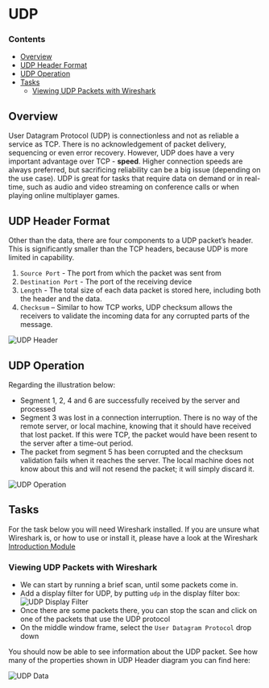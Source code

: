 # UDP
<!--TOC_START-->
### Contents
- [Overview](#overview)
- [UDP Header Format](#udp-header-format)
- [UDP Operation](#udp-operation)
- [Tasks](#tasks)
	- [Viewing UDP Packets with Wireshark](#viewing-udp-packets-with-wireshark)

<!--TOC_END-->
## Overview
User Datagram Protocol (UDP) is connectionless and not as reliable a service as TCP. There is no acknowledgement of packet delivery, sequencing or even error recovery.
However, UDP does have a very important advantage over TCP - **speed**.
Higher connection speeds are always preferred, but sacrificing reliability can be a big issue (depending on the use case).
UDP is great for tasks that require data on demand or in real-time, such as audio and video streaming on conference calls or when playing online multiplayer games.

## UDP Header Format
Other than the data, there are four components to a UDP packet’s header. This is significantly smaller than the TCP headers, because UDP is more limited in capability.

1. `Source Port` - The port from which the packet was sent from
2. `Destination Port` - The port of the receiving device
3. `Length` - The total size of each data packet is stored here, including both the header and the
data.
4. `Checksum` – Similar to how TCP works, UDP checksum allows the receivers to validate
the incoming data for any corrupted parts of the message. 

![UDP Header](https://lh3.googleusercontent.com/g8GbrocvKB53cwpqiWtSqxgnmkdiUJMQOLsfd4gxkTf2Qq82nASrHXe2oTtMa_MVmzuuH33K0F8T7cNDunhBHnGKQQhmir5LyacyCWpPEQA63kZrPMSpYYKc4Ch_g_oMbpAqzXxv6iivDz7L0S64gP7cHyGCVndcpHtHie4hjGYhePBTtVr9SJ14w7eRB8tirtFFbOBRMuocYiUB-42wnNP3rOq6nUnqGwolgM5Sf9-P0YQfX7HipbyOcDcXTX42TKnvHrdnpHVndv6YIByhNKpRM-opAKrTbrbtfl6sEzlg5Ip-rZB-8QCf755dn-L2g1tYmvKoJHic_fs6ZOSj2K0Il3ybk5k-b5DhsfrQ1EOD3XJv8kCL-E4i1IriAIchgB_ZMM5EFBizbcE1FyZ4RLRnHJtVzLf7vuBzr9RMGi9W22vsm6ad_6K1-P1Z3WokXc4-a2nPyHvf_Fis9vldJ9WsdJeiKc-OBS2D7yk-rdQuwp_XRm_2uRae1_HET7RRcHjq9N45EOtA87OPJGVvXbPQkuLwtJCE4Alm3Fyec4zNzfDoVS4XVGwi1b9UkS33exSPOmTWnXhBB0kzwLJDSj83g6wRWuoE4LtmCXxbhBx-srU3XFCGdVRfTaJ7BU4aar20lkjIgqNgCfS-7c2nKS7pUBEixcdIfbIb8e8lUE08XS3vmDtT89tmfp5-dPNsEwqpYh73yFRNieu33IiXQifD50QDXX5uRVoWyrtZMMK1XYAE=w1084-h341-no)

## UDP Operation
Regarding the illustration below:

- Segment 1, 2, 4 and 6 are successfully received by the server and processed
- Segment 3 was lost in a connection interruption. There is no way of the remote server, or local machine, knowing that it should have received that lost packet. If this were TCP, the packet would have been resent to the server after a time-out period.
- The packet from segment 5 has been corrupted and the checksum validation fails when it reaches the server. The local machine does not know about this and will not resend the packet; it will simply discard it.

![UDP Operation](https://lh3.googleusercontent.com/kskI1eWHh67F2Nbh1raZeNNllsbIPdl9bh6bqC9_XKkRx3VHkE34ToBYZNsEjtlrfRog7vXYhrrJ5JEkDdfgEbgvp4V95F7f1PbbO3rxAiF8SC-d0zfv27lu5WJ-KGk-wQrDdXPiv9paqM5pnvONDSfOlwfmWSOzEdLJRx4vsG9oyQ6kxu3tEbhEy4ktU4DtGfhvohTSMx5hpVab4tP618_eacN8ji-8PpD3A6BIXIfZruxAus8prZyak0aTeChW2KeLoVL35PzH3_NRiH0d23ZrOaT-eZF7yD5Rf8pqyP4C4UAJRLP_HTu-a8z13NRSOaMezE7bB42GMImQA2GOnrjOvXaNhJEzAMuouVTg98NxFLJc4-0o-RkHjf1yqpDjVFahC6-lx7jxYhu_OTXsE5MnQQs7t8NVwOmCzEgRkvKAViRH4xNUgCe_IKO_L5Ys8CGEmiqZ7d9sUE81zRcE_tnHaK5sNneVxaIiXZLIp6KFeRkcCOQ4qZ1CkXGgXj70L-ZF6O79m22mjQmwvaewNu62LTNJRiNoDjQUou3Kf-wMK95vtQZd9Sm19x66RdZA32QonJPU_49rFaZccn4OaK3qcE5Q8vCek4-OlBglnokzcwL3keTP9qi1NYZpT1X9Z8nwmrsrG6k4uOQ9GKDZ1yx3oUwbvGyp18GbqddhXgFkHnUuJBD0Fd7gEnI4XgteKOuLIMvT-TyeEjHzNX3zP-ppwED-tkTR1Xxw8s46dXw3Fkt4=w725-h685-no)

## Tasks
For the task below you will need Wireshark installed.
If you are unsure what Wireshark is, or how to use or install it, please have a look at the Wireshark [Introduction Module](/topics/wireshark/modules/introduction)

### Viewing UDP Packets with Wireshark
- We can start by running a brief scan, until some packets come in.
- Add a display filter for UDP, by putting `udp` in the display filter box:
    ![UDP Display Filter](https://lh3.googleusercontent.com/uz5gxaGCQE_guHbfHo9MVM7onIM1qEmtdxzkHTFGRd8hWZHV_PS7KZtnJPcrrNnfJV8oTw2VWiIJ-EHAUfm7UmOPs4xMLseSpqFMCvJ1ELKmw2A4E2xhGnI7D7L0GxxVwFMSYveEqfI3V2NVO268dK6eLRMrGYXbiULBuPhSlCdamh4nefkOITf30Ih2272G-IiT0X5uYXVT9GgOpbHadJwsIDs8FWujTH8iAf5UvgjvH84Rg9OVXPrJB2N8Oc_Ljuy3br5GuGUMKHn8m9jaT9bIKTHihYp3WO4mSpwn-kymrA6rplz9DlKEbu7awkZk6xIH6yTqTStMO4H82Q8yPX5W1NA9nf0IBdeLG-qqCspeVKeM_oW_hfuI8Rf6Y6_WKigAOQ5McmIsQP5pZNeOK-YkkNePLSnTeb8ZbJXiHeJPIlcYhts88X3DkRLNQtVPoHGmAXfHUHVBjwVetBX-tgziDoib6IxCN7tSzHq-uK1bE1ubhxuzXbkLGn1JMtOk2hsYP5ncTAnIOTjg51XVCOE3i27MEtakh5UCFU-6-5wUol6rjnoL_UIVS1tg5S_m8WuTFbPMMzyrvn5xzMmVtgOz8A1gqK_lr5KDHlu9vVh09DFaS93PKER8DWZcUYhYM8nHT0NPW1Zr-Bd0MeqxshAK3pCCdn1aY91I0IsSrH-xhlvswZaiV9mHVv8BcvSXExYH0k_2Kv_6q-zkPQ5JoRvZX56jCWleZB4wpw4qqMVwflK2=w1116-h51-no)
- Once there are some packets there, you can stop the scan and click on one of the packets that use the UDP protocol
- On the middle window frame, select the `User Datagram Protocol` drop down

You should now be able to see information about the UDP packet. See how many of the properties shown in UDP Header diagram you can find here:

![UDP Data](https://lh3.googleusercontent.com/W0ZWp-urebN0f7nyIC17HpXW4IL3XT8WunCu3KH3-K3FL2pEYpmXT74yFVM7eSfdt6iWjH2JppSxqwy0CjmTfV-8Zn28P7tafGXi5aiMm41c30UITk3pQapeRSZ3ohGSkdDDtWeJFl27PLNGZw8cPVEEmhoDiPGyvLUsgthVLPjjXxP2CYdYtP2BKAyeW5yPcmDnOi1hkTcxG_wtfAfBFET1kkImZa9nnyRSoYrup8-BpRE-etXYVJ1Mm-8Fi6owjiEtQZV_yNySMekYmK4j4MHoIFxzanw85Q-k0lIikQ7eAwSbQVxUZoied57IHb0rSijkXznM5338NScibPDurik5CcdiQ9HuzOxIJHb1JmORRyHtMgMgswSLBmbe119qnQRbs4-iIymI3o4u4gC_yPkL1YXJVN4K7O3-k1LvqKlfbBj3KHGUMbJ9f5_Hv7k_2lv06rgretJBULdUSjw4zWZb0MLR6k1QRm4xKSpRRW8xYGifA1MGuQ_QnVJB-dNeYLHVJ0vrRXFKyDhViaWWu--WkiZbZvSAi9awKf_Vv1OvoskH1-rSgNMRPhMISD7YITCYtnZvVr1qJ5UD2qmHYl8wXYs3ECEH_ZmFb6edrnnCfW0xm9aR_O9Eml8JaVTTpzEai76RtwYXt7JQia-zAyfFaS5CzG-w96j8rsy30iA_UVa4Jiz2yMt4jevDJMzKZLsARVqhFNVIy5DySekNeA1LPvRFXDTlCvBwopkQ8dV68_p4=w1181-h1287-no)
